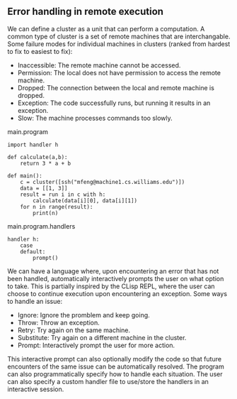 ## Error handling in remote execution

We can define a cluster as a unit that can perform a computation.
A common type of cluster is a set of remote machines that are interchangable.
Some failure modes for individual machines in clusters (ranked from hardest to fix to easiest to fix):
- Inaccessible: The remote machine cannot be accessed.
- Permission: The local does not have permission to access the remote machine.
- Dropped: The connection between the local and remote machine is dropped.
- Exception: The code successfully runs, but running it results in an exception.
- Slow: The machine processes commands too slowly.


main.program
```
import handler h

def calculate(a,b):
    return 3 * a + b

def main():
    c = cluster([ssh("mfeng@machine1.cs.williams.edu")])
    data = [[1, 3]]
    result = run i in c with h:
        calculate(data[i][0], data[i][1])
    for n in range(result):
        print(n)
```

main.program.handlers
```
handler h:
    case 
    default:
        prompt()

```

We can have a language where, upon encountering an error that has not been handled, automatically interactively
prompts the user on what option to take. This is partially inspired by the CLisp REPL, where the user can choose to
continue execution upon encountering an exception.
Some ways to handle an issue:
- Ignore: Ignore the promblem and keep going.
- Throw: Throw an exception.
- Retry: Try again on the same machine.
- Substitute: Try again on a different machine in the cluster.
- Prompt: Interactively prompt the user for more action.

This interactive prompt can also optionally modify the code so that future encounters of the same issue can be
automatically resolved. The program can also programmatically specify how to handle each situation.
The user can also specify a custom handler file to use/store the handlers in an interactive session.